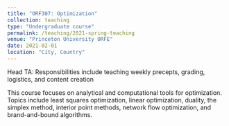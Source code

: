 ```yaml
---
title: "ORF307: Optimization"
collection: teaching
type: "Undergraduate course"
permalink: /teaching/2021-spring-teaching
venue: "Princeton University ORFE"
date: 2021-02-01
location: "City, Country"
---
```


Head TA: Responsibilities include teaching weekly precepts, grading, logistics, and content creation

This course focuses on analytical and computational tools for optimization.  Topics include least squares optimization, linear optimization, duality, the simplex method, interior point methods, network flow optimization, and brand-and-bound algorithms.

